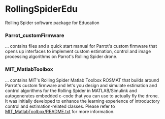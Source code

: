# RollingSpiderEdu
Rolling Spider software package for Education

### Parrot_customFirmware
... contains files and a quick start manual for Parrot's custom firmware that opens up interfaces to implement custom estimation, control and image processing algorithms on Parrot's Rolling Spider drone.

### MIT_MatlabToolbox
... contains MIT's Rolling Spider Matlab Toolbox ROSMAT that builds around Parrot's custom firmware and let's you design and simulate estimation and control algorithms for the Rolling Spider in MATLAB/Simulink and autogenerates embedded c-code that you can use to actually fly the drone. It was initially developed to enhance the learning experience of introductory control and estimation-related classes.  Please refer to [MIT_MatlabToolbox/README.txt](https://github.com/Parrot-Developers/RollingSpiderEdu/blob/master/MIT_MatlabToolbox/README.txt) for more information.


